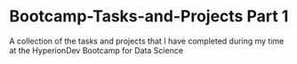# Bootcamp-Tasks-and-Projects Part 1
A collection of the tasks and projects that I have completed during my time at the HyperionDev Bootcamp for Data Science
